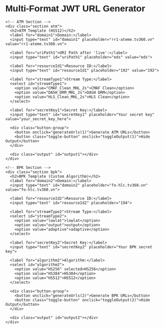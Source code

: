 <html lang="en">
<head>
  <meta charset="UTF-8">
  <meta name="viewport" content="width=device-width, initial-scale=1.0">
  <title>Multi-Format JWT URL Generator</title>
  <script src="https://cdnjs.cloudflare.com/ajax/libs/jsrsasign/10.5.25/jsrsasign-all-min.js"></script>
  <style>
    body {
      font-family: Arial, sans-serif;
      margin: 20px;
    }
    .container {
      max-width: 800px;
      margin: 0 auto;
    }
    .section {
      background-color: #f8f9fa;
      padding: 15px;
      margin-bottom: 20px;
      border-radius: 5px;
      border: 1px solid #dee2e6;
    }
    .section h2 {
      margin-top: 0;
      color: #343a40;
    }
    label, input, select, button {
      display: block;
      margin-bottom: 10px;
    }
    input, select {
      width: 100%;
      padding: 8px;
      box-sizing: border-box;
    }
    button {
      padding: 10px 20px;
      background-color: #007BFF;
      color: white;
      border: none;
      cursor: pointer;
      margin-right: 10px;
    }
    button:hover {
      background-color: #0056b3;
    }
    .button-group {
      display: flex;
      margin-bottom: 10px;
    }
    .output {
      margin-top: 20px;
      padding: 10px;
      background-color: #f9f9f9;
      border: 1px solid #ddd;
      word-wrap: break-word;
    }
    .output p {
      margin: 5px 0;
    }
    .hidden {
      display: none;
    }
    .toggle-button {
      background-color: #6c757d;
    }
    .toggle-button:hover {
      background-color: #5a6268;
    }
    .section.atm {
      border-left: 4px solid #28a745;
    }
    .section.bpk {
      border-left: 4px solid #dc3545;
    }
  </style>
</head>
<body>
  <div class="container">
    <h1>Multi-Format JWT URL Generator</h1>
    
    <!-- ATM Section -->
    <div class="section atm">
      <h2>ATM Template (HS512)</h2>
      <label for="domain1">Domain:</label>
      <input type="text" id="domain1" placeholder="rr1-ateme.tv360.vn" value="rr1-ateme.tv360.vn">
      
      <label for="uriPath1">URI Path after 'live':</label>
      <input type="text" id="uriPath1" placeholder="eds" value="eds">
      
      <label for="resourceId1">Resource ID:</label>
      <input type="text" id="resourceId1" placeholder="192" value="192">
      
      <label for="streamType1">Stream Type:</label>
      <select id="streamType1">
        <option value="CMAF_Clean_MHL_2s">CMAF Clean</option>
        <option value="DASH_DRM_MHL_2s">DASH DRM</option>
        <option value="HLS_Clean_MHL_2s">HLS Clean</option>
      </select>
      
      <label for="secretKey1">Secret Key:</label>
      <input type="text" id="secretKey1" placeholder="Your secret key" value="your_secret_key_here">
      
      <div class="button-group">
        <button onclick="generateUrls(1)">Generate ATM URLs</button>
        <button class="toggle-button" onclick="toggleOutput(1)">Hide Output</button>
      </div>
      
      <div class="output" id="output1"></div>
    </div>
    
    <!-- BPK Section -->
    <div class="section bpk">
      <h2>BPK Template (Custom Algorithm)</h2>
      <label for="domain2">Domain:</label>
      <input type="text" id="domain2" placeholder="fo-hlc.tv360.vn" value="fo-hlc.tv360.vn">
      
      <label for="resourceId2">Resource ID:</label>
      <input type="text" id="resourceId2" placeholder="194">
      
      <label for="streamType2">Stream Type:</label>
      <select id="streamType2">
        <option value="lowlat">lowlat</option>
        <option value="output">output</option>
        <option value="adaptive">adaptive</option>
      </select>
      
      <label for="secretKey2">Secret Key:</label>
      <input type="text" id="secretKey2" placeholder="Your BPK secret key">
      
      <label for="algorithm2">Algorithm:</label>
      <select id="algorithm2">
        <option value="HS256" selected>HS256</option>
        <option value="HS384">HS384</option>
        <option value="HS512">HS512</option>
      </select>
      
      <div class="button-group">
        <button onclick="generateUrls(2)">Generate BPK URLs</button>
        <button class="toggle-button" onclick="toggleOutput(2)">Hide Output</button>
      </div>
      
      <div class="output" id="output2"></div>
    </div>
  </div>

  <script>
    function generateUrls(sectionNum) {
      const prefix = sectionNum.toString();
      const outputDiv = document.getElementById(`output${prefix}`);
      outputDiv.innerHTML = "";

      if (sectionNum === 1) {
        // ATM Template Generation
        const domain = document.getElementById(`domain${prefix}`).value;
        const uriPath = document.getElementById(`uriPath${prefix}`).value;
        const resourceId = document.getElementById(`resourceId${prefix}`).value;
        const streamType = document.getElementById(`streamType${prefix}`).value;
        const secretKey = document.getElementById(`secretKey${prefix}`).value;

        // Determine file extension based on stream type
        let extension = "mpd";
        if (streamType.includes("HLS")) {
          extension = "m3u8";
        }

        const baseUrl = `https://${domain}/live/${uriPath}/${resourceId}/${streamType}/${resourceId}.${extension}`;
        const payload = {
          exp: Math.floor(Date.now() / 1000) + 3600,
          path: `/live/${uriPath}/${resourceId}/${streamType}/`
        };
        const sHeader = JSON.stringify({ alg: "HS512", typ: 'JWT' });
        const sPayload = JSON.stringify(payload);
        const sJWT = KJUR.jws.JWS.sign("HS512", sHeader, sPayload, secretKey);
        const urlWithToken = `${baseUrl}?cdntoken=${sJWT}`;

        outputDiv.innerHTML += `
          <p><strong>Stream Type:</strong> ${streamType}</p>
          <p><strong>JWT Token:</strong> ${sJWT}</p>
          <p><strong>URL:</strong> <a href="${urlWithToken}" target="_blank">${urlWithToken}</a></p>
          <hr>
        `;
      } else {
        // BPK Template Generation
        const domain = document.getElementById(`domain${prefix}`).value;
        const resourceId = document.getElementById(`resourceId${prefix}`).value;
        const streamType = document.getElementById(`streamType${prefix}`).value;
        const secretKey = document.getElementById(`secretKey${prefix}`).value;
        const algorithm = document.getElementById(`algorithm${prefix}`).value;

        const baseUrl = `https://${domain}/bpk-tv/${resourceId}/${streamType}/index.m3u8`;
        const uriPath = `/bpk-tv/${resourceId}/${streamType}/index.m3u8`;
        
        const payload = {
          uri: uriPath,
          method: "GET",
          exp: Math.floor(Date.now() / 1000) + 3600
        };
        
        const sHeader = JSON.stringify({ alg: algorithm, typ: 'JWT' });
        const sPayload = JSON.stringify(payload);
        const sJWT = KJUR.jws.JWS.sign(algorithm, sHeader, sPayload, secretKey);
        const urlWithToken = `${baseUrl}?auth=${sJWT}`;

        outputDiv.innerHTML += `
          <p><strong>Stream Type:</strong> ${streamType}</p>
          <p><strong>Algorithm:</strong> ${algorithm}</p>
          <p><strong>JWT Token:</strong> ${sJWT}</p>
          <p><strong>URL:</strong> <a href="${urlWithToken}" target="_blank">${urlWithToken}</a></p>
          <hr>
        `;
      }

      outputDiv.classList.remove('hidden');
      document.querySelector(`#output${prefix} + .button-group .toggle-button`).textContent = 'Hide Output';
    }

    function toggleOutput(sectionNum) {
      const outputDiv = document.getElementById(`output${sectionNum}`);
      const toggleButton = document.querySelector(`#output${sectionNum} + .button-group .toggle-button`);
      
      if (outputDiv.classList.contains('hidden')) {
        outputDiv.classList.remove('hidden');
        toggleButton.textContent = 'Hide Output';
      } else {
        outputDiv.classList.add('hidden');
        toggleButton.textContent = 'Show Output';
      }
    }
  </script>
</body>
</html>
